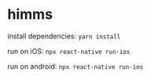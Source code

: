 # himms

install dependencies: `yarn install`

run on iOS: `npx react-native run-ios`

run on android: `npx react-native run-ios`
